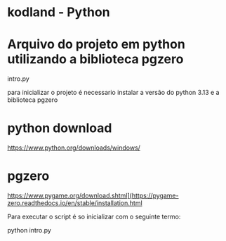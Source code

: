 # kodland - Python

# Arquivo do projeto em python utilizando a biblioteca pgzero
intro.py

para inicializar o projeto é necessario instalar a versão do python 3.13 e a biblioteca pgzero

# python download
https://www.python.org/downloads/windows/

# pgzero
https://www.pygame.org/download.shtml](https://pygame-zero.readthedocs.io/en/stable/installation.html


Para executar o script é so inicializar com o seguinte termo:

python intro.py
